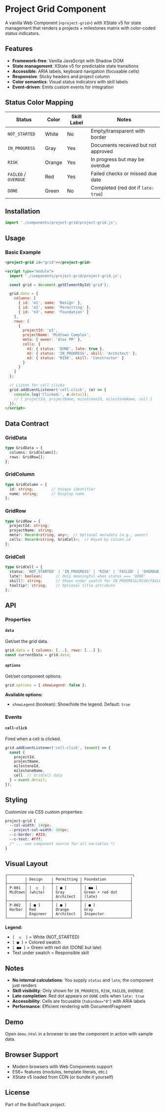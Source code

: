 # Project Grid Component

A vanilla Web Component (`<project-grid>`) with XState v5 for state management that renders a projects × milestones matrix with color-coded status indicators.

## Features

- **Framework-free**: Vanilla JavaScript with Shadow DOM
- **State management**: XState v5 for predictable state transitions
- **Accessible**: ARIA labels, keyboard navigation (focusable cells)
- **Responsive**: Sticky headers and project column
- **Color semantics**: Visual status indicators with skill labels
- **Event-driven**: Emits custom events for integration

## Status Color Mapping

| Status | Color | Skill Label | Notes |
|--------|-------|-------------|-------|
| `NOT_STARTED` | White | No | Empty/transparent with border |
| `IN_PROGRESS` | Gray | Yes | Documents received but not approved |
| `RISK` | Orange | Yes | In progress but may be overdue |
| `FAILED` / `OVERDUE` | Red | Yes | Failed checks or missed due date |
| `DONE` | Green | No | Completed (red dot if `late: true`) |

## Installation

```javascript
import './components/project-grid/project-grid.js';
```

## Usage

### Basic Example

```html
<project-grid id="grid"></project-grid>

<script type="module">
  import './components/project-grid/project-grid.js';

  const grid = document.getElementById('grid');

  grid.data = {
    columns: [
      { id: 'm1', name: 'Design' },
      { id: 'm2', name: 'Permitting' },
      { id: 'm3', name: 'Foundation' }
    ],
    rows: [
      {
        projectId: 'p1',
        projectName: 'Midtown Complex',
        meta: { owner: 'Alex PM' },
        cells: {
          m1: { status: 'DONE', late: true },
          m2: { status: 'IN_PROGRESS', skill: 'Architect' },
          m3: { status: 'RISK', skill: 'Constructor' }
        }
      }
    ]
  };

  // Listen for cell clicks
  grid.addEventListener('cell-click', (e) => {
    console.log('Clicked:', e.detail);
    // { projectId, projectName, milestoneId, milestoneName, cell }
  });
</script>
```

## Data Contract

### GridData

```typescript
type GridData = {
  columns: GridColumn[];
  rows: GridRow[];
};
```

### GridColumn

```typescript
type GridColumn = {
  id: string;        // Unique identifier
  name: string;      // Display name
};
```

### GridRow

```typescript
type GridRow = {
  projectId: string;
  projectName: string;
  meta?: Record<string, any>;  // Optional metadata (e.g., owner)
  cells: Record<string, GridCell>;  // Keyed by column.id
};
```

### GridCell

```typescript
type GridCell = {
  status: 'NOT_STARTED' | 'IN_PROGRESS' | 'RISK' | 'FAILED' | 'OVERDUE' | 'DONE';
  late?: boolean;      // Only meaningful when status === 'DONE'
  skill?: string;      // Shown under swatch for IN_PROGRESS/RISK/FAILED/OVERDUE
  tooltip?: string;    // Optional title attribute
};
```

## API

### Properties

#### `data`
Get/set the grid data.

```javascript
grid.data = { columns: [...], rows: [...] };
const currentData = grid.data;
```

#### `options`
Get/set component options.

```javascript
grid.options = { showLegend: false };
```

**Available options:**
- `showLegend` (boolean): Show/hide the legend. Default: `true`

### Events

#### `cell-click`
Fired when a cell is clicked.

```javascript
grid.addEventListener('cell-click', (event) => {
  const {
    projectId,
    projectName,
    milestoneId,
    milestoneName,
    cell  // GridCell data
  } = event.detail;
});
```

## Styling

Customize via CSS custom properties:

```css
project-grid {
  --col-width: 140px;
  --project-col-width: 360px;
  --c-border: #333;
  --c-text: #fff;
  /* ... see component source for all variables */
}
```

## Visual Layout

```
┌─────────────────────────────────────────────────────────┐
│        | Design    | Permitting | Foundation           │
├────────┼───────────┼────────────┼──────────────────────┤
│ P-001  │ [  ◻  ]   │ [ ■ ]      │ [ ■● ]               │
│ Midtown│ (white)   │ Gray       │ Green + red dot      │
│        │           │ Architect  │ (late)               │
├────────┼───────────┼────────────┼──────────────────────┤
│ P-002  │ [ ■ ]     │ [ ■ ]      │ [ ■ ]                │
│ Harbor │ Red       │ Orange     │ Gray                 │
│        │ Engineer  │ Architect  │ Inspector            │
└────────┴───────────┴────────────┴──────────────────────┘
```

**Legend:**
- `[  ◻  ]` = White (NOT_STARTED)
- `[ ■ ]` = Colored swatch
- `[ ■● ]` = Green with red dot (DONE but late)
- Text under swatch = Responsible skill

## Notes

- **No internal calculations**: You supply `status` and `late`; the component just renders
- **Skill visibility**: Only shown for `IN_PROGRESS`, `RISK`, `FAILED`, `OVERDUE`
- **Late completion**: Red dot appears on `DONE` cells when `late: true`
- **Accessibility**: Cells are focusable (`tabindex="0"`) with ARIA labels
- **Performance**: Efficient rendering with DocumentFragment

## Demo

Open `demo.html` in a browser to see the component in action with sample data.

## Browser Support

- Modern browsers with Web Components support
- ES6+ features (modules, template literals, etc.)
- XState v5 loaded from CDN (or bundle it yourself)

## License

Part of the BuildTrack project.
